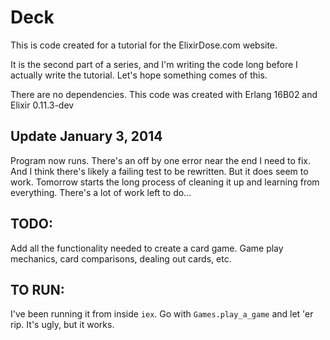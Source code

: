 # Deck

This is code created for a tutorial for the ElixirDose.com website.

It is the second part of a series, and I'm writing the code long before I actually write the tutorial.  Let's hope something comes of this.

There are no dependencies.  This code was created with Erlang 16B02 and Elixir 0.11.3-dev

## Update January 3, 2014 

Program now runs. There's an off by one error near the end I need to fix.  And I think there's likely a failing test to be rewritten.  But it does seem to work.  Tomorrow starts the long process of cleaning it up and learning from everything.  There's a lot of work left to do...

## TODO: 

Add all the functionality needed to create a card game. Game play mechanics, card comparisons, dealing out cards, etc.

## TO RUN:

I've been running it from inside `iex`.  Go with `Games.play_a_game` and let 'er rip.  It's ugly, but it works.
